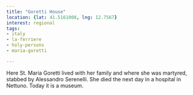 ```yaml
---
title: "Goretti House"
location: {lat: 41.5161008, lng: 12.7567}
interest: regional
tags:
- italy
- la-ferriere
- holy-persons
- maria-goretti

---
```



Here St. Maria Goretti lived with her family and where she was martyred, stabbed by Alessandro Serenelli.  She died the next day in a hospital in Nettuno.  Today it is a museum.


